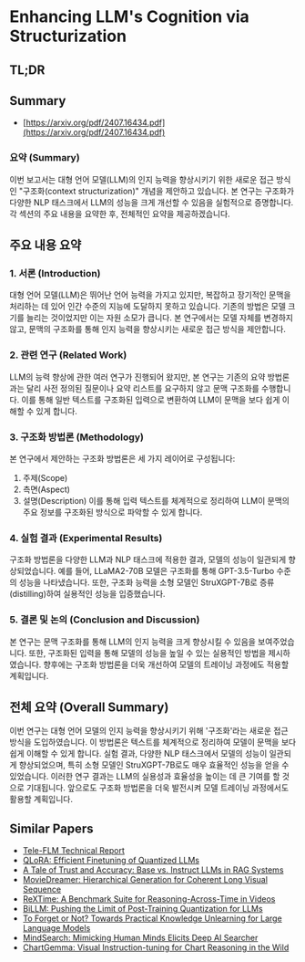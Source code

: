# Enhancing LLM's Cognition via Structurization
## TL;DR
## Summary
- [https://arxiv.org/pdf/2407.16434.pdf](https://arxiv.org/pdf/2407.16434.pdf)

### 요약 (Summary)

이번 보고서는 대형 언어 모델(LLM)의 인지 능력을 향상시키기 위한 새로운 접근 방식인 "구조화(context structurization)" 개념을 제안하고 있습니다. 본 연구는 구조화가 다양한 NLP 태스크에서 LLM의 성능을 크게 개선할 수 있음을 실험적으로 증명합니다. 각 섹션의 주요 내용을 요약한 후, 전체적인 요약을 제공하겠습니다.

## 주요 내용 요약

### 1. 서론 (Introduction)
대형 언어 모델(LLM)은 뛰어난 언어 능력을 가지고 있지만, 복잡하고 장기적인 문맥을 처리하는 데 있어 인간 수준의 지능에 도달하지 못하고 있습니다. 기존의 방법은 모델 크기를 늘리는 것이었지만 이는 자원 소모가 큽니다. 본 연구에서는 모델 자체를 변경하지 않고, 문맥의 구조화를 통해 인지 능력을 향상시키는 새로운 접근 방식을 제안합니다.

### 2. 관련 연구 (Related Work)
LLM의 능력 향상에 관한 여러 연구가 진행되어 왔지만, 본 연구는 기존의 요약 방법론과는 달리 사전 정의된 질문이나 요약 리스트를 요구하지 않고 문맥 구조화를 수행합니다. 이를 통해 일반 텍스트를 구조화된 입력으로 변환하여 LLM이 문맥을 보다 쉽게 이해할 수 있게 합니다.

### 3. 구조화 방법론 (Methodology)
본 연구에서 제안하는 구조화 방법론은 세 가지 레이어로 구성됩니다: 
1. 주제(Scope)
2. 측면(Aspect)
3. 설명(Description)
이를 통해 입력 텍스트를 체계적으로 정리하여 LLM이 문맥의 주요 정보를 구조화된 방식으로 파악할 수 있게 합니다.

### 4. 실험 결과 (Experimental Results)
구조화 방법론을 다양한 LLM과 NLP 태스크에 적용한 결과, 모델의 성능이 일관되게 향상되었습니다. 예를 들어, LLaMA2-70B 모델은 구조화를 통해 GPT-3.5-Turbo 수준의 성능을 나타냈습니다. 또한, 구조화 능력을 소형 모델인 StruXGPT-7B로 증류(distilling)하여 실용적인 성능을 입증했습니다.

### 5. 결론 및 논의 (Conclusion and Discussion)
본 연구는 문맥 구조화를 통해 LLM의 인지 능력을 크게 향상시킬 수 있음을 보여주었습니다. 또한, 구조화된 입력을 통해 모델의 성능을 높일 수 있는 실용적인 방법을 제시하였습니다. 향후에는 구조화 방법론을 더욱 개선하여 모델의 트레이닝 과정에도 적용할 계획입니다.

## 전체 요약 (Overall Summary)
이번 연구는 대형 언어 모델의 인지 능력을 향상시키기 위해 '구조화'라는 새로운 접근 방식을 도입하였습니다. 이 방법론은 텍스트를 체계적으로 정리하여 모델이 문맥을 보다 쉽게 이해할 수 있게 합니다. 실험 결과, 다양한 NLP 태스크에서 모델의 성능이 일관되게 향상되었으며, 특히 소형 모델인 StruXGPT-7B로도 매우 효율적인 성능을 얻을 수 있었습니다. 이러한 연구 결과는 LLM의 실용성과 효율성을 높이는 데 큰 기여를 할 것으로 기대됩니다. 앞으로도 구조화 방법론을 더욱 발전시켜 모델 트레이닝 과정에서도 활용할 계획입니다.

## Similar Papers
- [Tele-FLM Technical Report](2404.16645.md)
- [QLoRA: Efficient Finetuning of Quantized LLMs](2305.14314.md)
- [A Tale of Trust and Accuracy: Base vs. Instruct LLMs in RAG Systems](2406.14972.md)
- [MovieDreamer: Hierarchical Generation for Coherent Long Visual Sequence](2407.16655.md)
- [ReXTime: A Benchmark Suite for Reasoning-Across-Time in Videos](2406.19392.md)
- [BiLLM: Pushing the Limit of Post-Training Quantization for LLMs](2402.04291.md)
- [To Forget or Not? Towards Practical Knowledge Unlearning for Large Language Models](2407.01920.md)
- [MindSearch: Mimicking Human Minds Elicits Deep AI Searcher](2407.20183.md)
- [ChartGemma: Visual Instruction-tuning for Chart Reasoning in the Wild](2407.04172.md)
